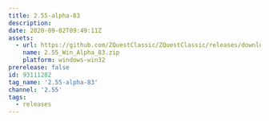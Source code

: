 ```yaml
---
title: 2.55-alpha-83
description: 
date: 2020-09-02T09:49:11Z
assets: 
  - url: https://github.com/ZQuestClassic/ZQuestClassic/releases/download/2.55-alpha-83/2.55_Win_Alpha_83.zip
    name: 2.55_Win_Alpha_83.zip
    platform: windows-win32
prerelease: false
id: 93111282
tag_name: '2.55-alpha-83'
channel: '2.55'
tags:
  - releases
---
```



